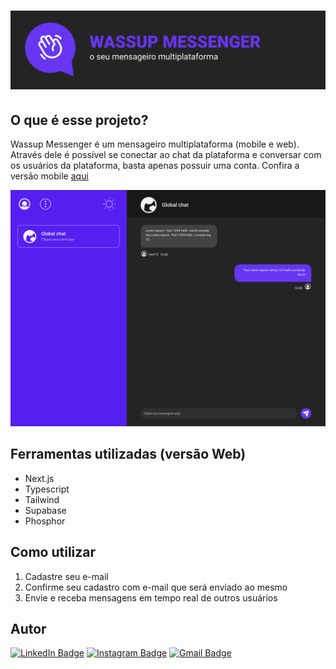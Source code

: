 <h1 align="center">
  <img src="./.github/readme-banner.png" />
</h1>

<h2> O que é esse projeto? </h2>

<p> 
  Wassup Messenger é um mensageiro multiplataforma (mobile e web). Através dele
  é possível se conectar ao chat da plataforma e conversar com os usuários da
  plataforma, basta apenas possuir uma conta. Confira a versão mobile <a href="https://github.com/Th-Fernandes/Wassup-messenger-mobile">aqui</a>
</p>

<p align="center">
  <img src="./.github/readme-demonstration.png" />
</p>

<div>
  <h2>Ferramentas utilizadas (versão Web)</h2>
  <ul>
    <li>Next.js</li>
    <li>Typescript</li>
    <li>Tailwind</li>
    <li>Supabase</li>
    <li>Phosphor</li>
  </ul>
</div>

<div>
  <h2>Como utilizar</h2>
  <ol>
    <li>Cadastre seu e-mail</li>
    <li>Confirme seu cadastro com e-mail que será enviado ao mesmo</li>
    <li>Envie e receba mensagens em tempo real de outros usuários</li>
  </ol>
</div>

## Autor

[![LinkedIn Badge](https://img.shields.io/badge/-Thiago%20Fernandes-FF084A?style=flat-square&labelColor=FF084A&logo=linkedin&logoColor=white&link=https://www.linkedin.com/in/thiago-fernandes-front/)](https://www.linkedin.com/in/thiago-fernandes-front/)
[![Instagram Badge](https://img.shields.io/badge/-@thiagofernandes.dev-FF084A?style=flat-square&labelColor=FF084A&logo=instagram&logoColor=white&link=https://www.instagram.com/thiagofernades.dev/)](https://www.instagram.com/thiagofernades.dev/)
[![Gmail Badge](https://img.shields.io/badge/-thiagojfcarvalho@gmail.com-FF084A?style=flat-square&labelColor=FF084A&logo=gmail&logoColor=white&link=https://www.instagram.com/thiagofernades.dev/)](https://www.instagram.com/thiagofernades.dev/)
